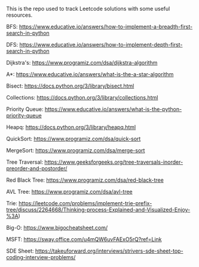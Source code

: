 This is the repo used to track Leetcode solutions with some useful resources.

BFS: https://www.educative.io/answers/how-to-implement-a-breadth-first-search-in-python

DFS: https://www.educative.io/answers/how-to-implement-depth-first-search-in-python

Dijkstra's: https://www.programiz.com/dsa/dijkstra-algorithm

A*: https://www.educative.io/answers/what-is-the-a-star-algorithm

Bisect: https://docs.python.org/3/library/bisect.html

Collections: https://docs.python.org/3/library/collections.html

Priority Queue: https://www.educative.io/answers/what-is-the-python-priority-queue

Heapq: https://docs.python.org/3/library/heapq.html

QuickSort: https://www.programiz.com/dsa/quick-sort

MergeSort: https://www.programiz.com/dsa/merge-sort

Tree Traversal: https://www.geeksforgeeks.org/tree-traversals-inorder-preorder-and-postorder/

Red Black Tree: https://www.programiz.com/dsa/red-black-tree

AVL Tree: https://www.programiz.com/dsa/avl-tree

Trie: https://leetcode.com/problems/implement-trie-prefix-tree/discuss/2264668/Thinking-process-Explained-and-Visualized-Enjoy-%3A)

Big-O: https://www.bigocheatsheet.com/

MSFT: https://sway.office.com/u4mQW6uvFAExO5rQ?ref=Link

SDE Sheet: https://takeuforward.org/interviews/strivers-sde-sheet-top-coding-interview-problems/